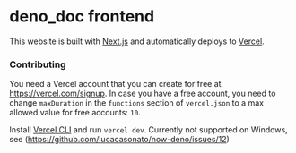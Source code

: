 # deno_doc frontend

This website is built with [Next.js](https://nextjs.org) and automatically deploys to [Vercel](https://vercel.com).

### Contributing

You need a Vercel account that you can create for free at https://vercel.com/signup.
In case you have a free account, you need to change `maxDuration` in the `functions` section of `vercel.json` to a max allowed value for free accounts: `10`.

Install [Vercel CLI](https://vercel.com/download) and run `vercel dev`. Currently not supported on Windows, see (https://github.com/lucacasonato/now-deno/issues/12)
